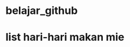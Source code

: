 # belajar_github
# list hari-hari makan mie 

























































































































